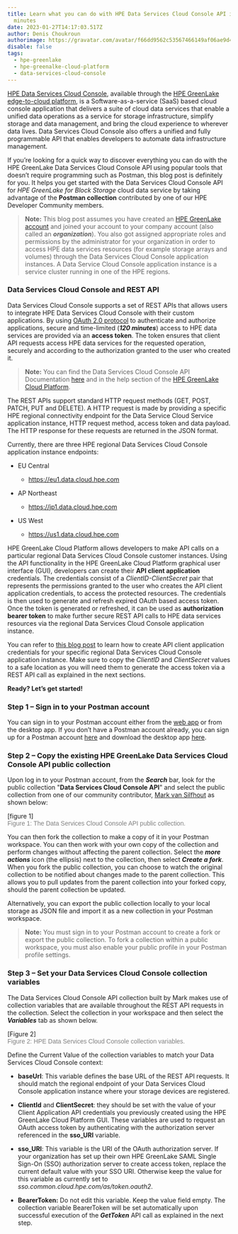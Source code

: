 ```yaml
---
title: Learn what you can do with HPE Data Services Cloud Console API in just 3
  minutes
date: 2023-01-27T14:17:03.517Z
author: Denis Choukroun
authorimage: https://gravatar.com/avatar/f66dd9562c53567466149af06ae9d4f1?s=96
disable: false
tags:
  - hpe-greenlake
  - hpe-greenalke-cloud-platform
  - data-services-cloud-console
---
```

[HPE Data Services Cloud Console](https://developer.hpe.com/greenlake/data-services-cloud-console/home/), available through the [HPE GreenLake edge-to-cloud platform](https://developer.hpe.com/greenlake/hpe-greenlake-cloud-platform/home/), is a Software-as-a-service (SaaS) based cloud console application that delivers a suite of cloud data services that enable a unified data operations as a service for storage infrastructure, simplify storage and data management, and bring the cloud experience to wherever data lives. Data Services Cloud Console also offers a unified and fully programmable API that enables developers to automate data infrastructure management. 

If you’re looking for a quick way to discover everything you can do with the HPE GreenLake Data Services Cloud Console API using popular tools that doesn’t require programming such as Postman, this blog post is definitely for you. It helps you get started with the Data Services Cloud Console API for _HPE GreenLake for Block Storage_ cloud data service by taking advantage of the **Postman collection** contributed by one of our HPE Developer Community members.

>**Note:** This blog post assumes you have created an [HPE GreenLake account](https://console.greenlake.hpe.com/) and joined your account to your company account (also called an ***organization***). You also got assigned appropriate roles and permissions by the administrator for your organization in order to access HPE data services resources (for example storage arrays and volumes) through the Data Services Cloud Console application instances. A Data Service Cloud Console application instance is a service cluster running in one of the HPE regions.

### Data Services Cloud Console and REST API

Data Services Cloud Console supports a set of REST APIs that allows users to integrate HPE Data Services Cloud Console with their custom applications. By using [OAuth 2.0 protocol](https://oauth.net/2/) to authenticate and authorize applications, secure and time-limited (***120 minutes***) access to HPE data services are provided via an **access token**. The token ensures that client API requests access HPE data services for the requested operation, securely and according to the authorization granted to the user who created it.

>**Note:** You can find the Data Services Cloud Console API Documentation [here](https://console-us1.data.cloud.hpe.com/doc/api/v1/) and in the help section of the [HPE GreenLake Cloud Platform](https://console.greenlake.hpe.com/).    

The REST APIs support standard HTTP request methods (GET, POST, PATCH, PUT and DELETE). A HTTP request is made by providing a specific HPE regional connectivity endpoint for the Data Service Cloud Service application instance, HTTP request method, access token and data payload. The HTTP response for these requests are returned in the JSON format.

Currently, there are three HPE regional Data Services Cloud Console application instance endpoints: 

* EU Central    
    * https://eu1.data.cloud.hpe.com    

* AP Northeast    
    * https://jp1.data.cloud.hpe.com    

* US West    
    * https://us1.data.cloud.hpe.com    


HPE GreenLake Cloud Platform allows developers to make API calls on a particular regional Data Services Cloud Console customer instances. Using the API functionality in the HPE GreenLake Cloud Platform graphical user interface (GUI), developers can create their **API client application** credentials. The credentials consist of a _ClientID-ClientSecret_ pair that represents the permissions granted to the user who creates the API client application credentials, to access the protected resources. The credentials is then used to generate and refresh expired OAuth based access token. Once the token is generated or refreshed, it can be used as **authorization bearer token** to make further secure REST API calls to HPE data services resources via the regional Data Services Cloud Console application instance.

You can refer to [this blog post](https://developer.hpe.com/blog/api-console-for-data-services-cloud-console/) to learn how to create API client application credentials for your specific regional Data Services Cloud Console application instance. Make sure to copy the _ClientID_ and _ClientSecret_ values to a safe location as you will need them to generate the access token via a REST API call as explained in the next sections.

**Ready? Let’s get started!**

### Step 1 – Sign in to your Postman account

You can sign in to your Postman account either from the [web app](https://identity.getpostman.com/login) or from the desktop app. If you don’t have a Postman account already, you can sign up for a Postman account [here](https://identity.getpostman.com/signup) and download the desktop app [here](https://www.postman.com/downloads/).

### Step 2 – Copy the existing HPE GreenLake Data Services Cloud Console API public collection

Upon log in to your Postman account, from the ***Search*** bar, look for the public collection "**Data Services Cloud Console API**" and select the public collection from one of our community contributor, [Mark van Silfhout](mailto:mark.van.silfhout@hpe.com) as shown below:

[figure 1]    
<span style="color:grey; font-family:Arial; font-size:1em">Figure 1: The Data Services Cloud Console API public collection.</span>


You can then fork the collection to make a copy of it in your Postman workspace. You can then work with your own copy of the collection and perform changes without affecting the parent collection. Select the ***more actions*** icon (the ellipsis) next to the collection, then select ***Create a fork***. When you fork the public collection, you can choose to watch the original collection to be notified about changes made to the parent collection. This allows you to pull updates from the parent collection into your forked copy, should the parent collection be updated.

Alternatively, you can export the public collection locally to your local storage as JSON file and import it as a new collection in your Postman workspace. 

>**Note:** You must sign in to your Postman account to create a fork or export the public collection. To fork a collection within a public workspace, you must also enable your public profile in your Postman profile settings.  

### Step 3 – Set your Data Services Cloud Console collection variables

The Data Services Cloud Console API collection built by Mark makes use of collection variables that are available throughout the REST API requests in the collection. Select the collection in your workspace and then select the ***Variables*** tab as shown below.

[Figure 2]     
<span style="color:grey; font-family:Arial; font-size:1em">Figure 2: HPE Data Services Cloud Console collection variables.</span>

Define the Current Value of the collection variables to match your Data Services Cloud Console context:    

* **baseUrl**: This variable defines the base URL of the REST API requests. It should match the regional endpoint of your Data Services Cloud Console application instance where your storage devices are registered.    
 
* **ClientId** and **ClientSecret**: they should be set with the value of your Client Application API credentials you previously created using the HPE GreenLake Cloud Platform GUI. These variables are used to request an OAuth access token by authenticating with the authorization server referenced in the **sso_URI** variable.    

* **sso_URI**: This variable is the URI of the OAuth authorization server. If your organization has set up their own HPE GreenLake SAML Single Sign-On (SSO) authorization server to create access token, replace the current default value with your SSO URI. Otherwise keep the value for this variable as currently set to _sso.common.cloud.hpe.com/as/token.oauth2_.    

* **BearerToken:** Do not edit this variable. Keep the value field empty. The collection variable BearerToken will be set automatically upon successful execution of the ***GetToken*** API call as explained in the next step.

